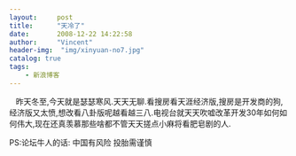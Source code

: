 ```yaml
---
layout:     post
title:      "天冷了"
date:       2008-12-22 14:22:58
author:     "Vincent"
header-img:  "img/xinyuan-no7.jpg"
catalog: true
tags:
    - 新浪博客
---
```



  
昨天冬至,今天就是瑟瑟寒风.天天无聊.看搜房看天涯经济版,搜房是开发商的狗,经济版又太愤,想改看八卦版呢越看越三八.电视台就天天吹嘘改革开发30年如何如何伟大,现在还真羡慕那些啥都不管天天搓点小麻将看肥皂剧的人.

PS:论坛牛人的话: 中国有风险 投胎需谨慎



